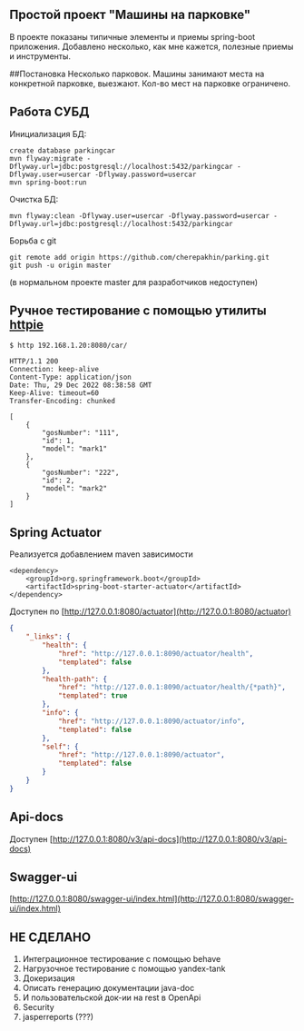 ## Простой проект "Машины на парковке"
В проекте показаны типичные элементы и приемы spring-boot приложения. Добавлено несколько, как мне кажется, полезные приемы и инструменты.

##Постановка
Несколько парковок. Машины занимают места на конкретной парковке, выезжают. Кол-во мест на парковке ограничено.

## Работа СУБД
Инициализация БД:
````shell
create database parkingcar 
mvn flyway:migrate -Dflyway.url=jdbc:postgresql://localhost:5432/parkingcar -Dflyway.user=usercar -Dflyway.password=usercar
mvn spring-boot:run
````
Очистка БД:
````shell
mvn flyway:clean -Dflyway.user=usercar -Dflyway.password=usercar -Dflyway.url=jdbc:postgresql://localhost:5432/parkingcar
````

Борьба с git
````shell
git remote add origin https://github.com/cherepakhin/parking.git
git push -u origin master
````
(в нормальном проекте master для разработчиков недоступен)

## Ручное тестирование с помощью утилиты [httpie](https://httpie.io/)
````shell
$ http 192.168.1.20:8080/car/

HTTP/1.1 200 
Connection: keep-alive
Content-Type: application/json
Date: Thu, 29 Dec 2022 08:38:58 GMT
Keep-Alive: timeout=60
Transfer-Encoding: chunked

[
    {
        "gosNumber": "111",
        "id": 1,
        "model": "mark1"
    },
    {
        "gosNumber": "222",
        "id": 2,
        "model": "mark2"
    }
]
````
## Spring Actuator
Реализуется добавлением maven зависимости
````
<dependency>
    <groupId>org.springframework.boot</groupId>
    <artifactId>spring-boot-starter-actuator</artifactId>
</dependency>

````
Доступен по [http://127.0.0.1:8080/actuator](http://127.0.0.1:8080/actuator)
````json
{
    "_links": {
        "health": {
            "href": "http://127.0.0.1:8090/actuator/health",
            "templated": false
        },
        "health-path": {
            "href": "http://127.0.0.1:8090/actuator/health/{*path}",
            "templated": true
        },
        "info": {
            "href": "http://127.0.0.1:8090/actuator/info",
            "templated": false
        },
        "self": {
            "href": "http://127.0.0.1:8090/actuator",
            "templated": false
        }
    }
}
````
## Api-docs
Доступен [http://127.0.0.1:8080/v3/api-docs](http://127.0.0.1:8080/v3/api-docs)
## Swagger-ui
[http://127.0.0.1:8080/swagger-ui/index.html](http://127.0.0.1:8080/swagger-ui/index.html)
## НЕ СДЕЛАНО
1. Интеграционное тестирование с помощью behave
2. Нагрузочное тестирование с помощью yandex-tank
3. Докеризация
4. Описать генерацию документации java-doc
5. И пользовательской док-ии на rest в OpenApi
6. Security
7. jasperreports (???)
